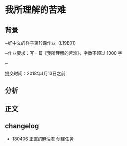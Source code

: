 ﻿# 我所理解的苦难

## 背景

~好中文的样子第19课作业（L19E01）

~作业要求：写一篇《我所理解的苦难》，字数不超过 1000 字

~

提交时间：2018年4月13日之前

## 分析


## 正文


## changelog

- 180406 正直的麻油君 创建任务



